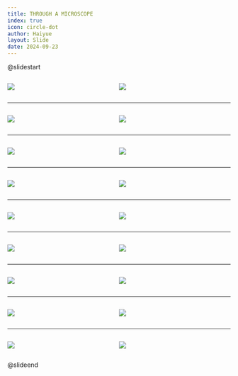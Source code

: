```yaml
---
title: THROUGH A MICROSCOPE
index: true
icon: circle-dot
author: Haiyue
layout: Slide
date: 2024-09-23
---
```

 
@slidestart

<div style="display:flex">
<div style="flex:1">

![](/reading/english/Level-Q/THROUGH%20A%20MICROSCOPE/001.webp)
</div>
<div style="flex:1">

![](/reading/english/Level-Q/THROUGH%20A%20MICROSCOPE/002.webp)
</div>
</div>

---

<div style="display:flex">
<div style="flex:1">

![](/reading/english/Level-Q/THROUGH%20A%20MICROSCOPE/003.webp)
</div>
<div style="flex:1">

![](/reading/english/Level-Q/THROUGH%20A%20MICROSCOPE/004.webp)
</div>
</div>

---

<div style="display:flex">
<div style="flex:1">

![](/reading/english/Level-Q/THROUGH%20A%20MICROSCOPE/005.webp)
</div>
<div style="flex:1">

![](/reading/english/Level-Q/THROUGH%20A%20MICROSCOPE/006.webp)
</div>
</div>

---

<div style="display:flex">
<div style="flex:1">

![](/reading/english/Level-Q/THROUGH%20A%20MICROSCOPE/007.webp)
</div>
<div style="flex:1">

![](/reading/english/Level-Q/THROUGH%20A%20MICROSCOPE/008.webp)
</div>
</div>

---

<div style="display:flex">
<div style="flex:1">

![](/reading/english/Level-Q/THROUGH%20A%20MICROSCOPE/009.webp)
</div>
<div style="flex:1">

![](/reading/english/Level-Q/THROUGH%20A%20MICROSCOPE/010.webp)
</div>
</div>

---

<div style="display:flex">
<div style="flex:1">

![](/reading/english/Level-Q/THROUGH%20A%20MICROSCOPE/011.webp)
</div>
<div style="flex:1">

![](/reading/english/Level-Q/THROUGH%20A%20MICROSCOPE/012.webp)
</div>
</div>

---

<div style="display:flex">
<div style="flex:1">

![](/reading/english/Level-Q/THROUGH%20A%20MICROSCOPE/013.webp)
</div>
<div style="flex:1">

![](/reading/english/Level-Q/THROUGH%20A%20MICROSCOPE/014.webp)
</div>
</div>

---

<div style="display:flex">
<div style="flex:1">

![](/reading/english/Level-Q/THROUGH%20A%20MICROSCOPE/015.webp)
</div>
<div style="flex:1">

![](/reading/english/Level-Q/THROUGH%20A%20MICROSCOPE/016.webp)
</div>
</div>

---

<div style="display:flex">
<div style="flex:1">

![](/reading/english/Level-Q/THROUGH%20A%20MICROSCOPE/017.webp)
</div>
<div style="flex:1">

![](/reading/english/Level-Q/THROUGH%20A%20MICROSCOPE/018.webp)
</div>
</div>

@slideend